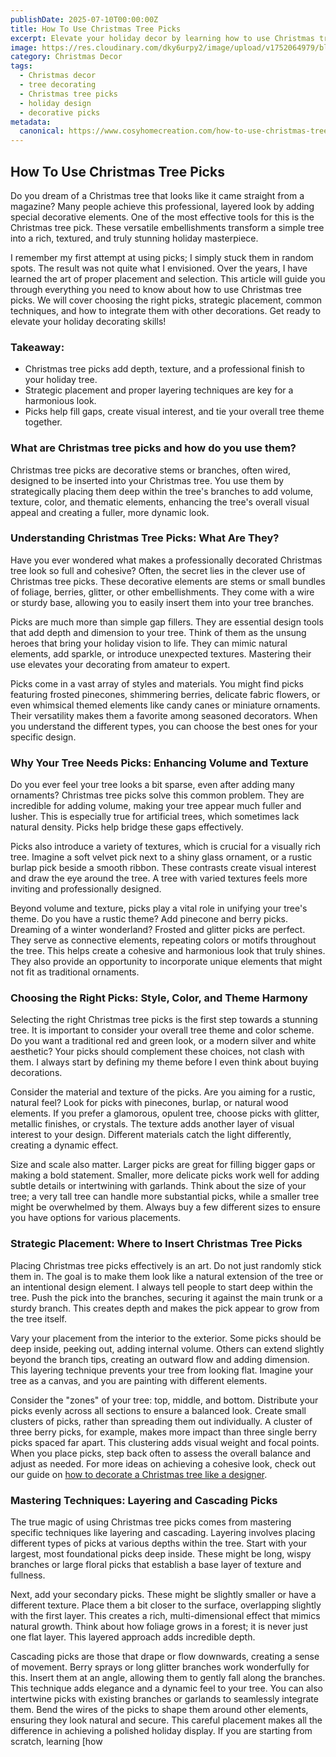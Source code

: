 ```yaml
---
publishDate: 2025-07-10T00:00:00Z
title: How To Use Christmas Tree Picks
excerpt: Elevate your holiday decor by learning how to use Christmas tree picks. Discover techniques for adding depth, texture, and professional flair to your tree.
image: https://res.cloudinary.com/dky6urpy2/image/upload/v1752064979/blog_image_1752064979_gheies.webp
category: Christmas Decor
tags:
  - Christmas decor
  - tree decorating
  - Christmas tree picks
  - holiday design
  - decorative picks
metadata:
  canonical: https://www.cosyhomecreation.com/how-to-use-christmas-tree-picks
---
```


## How To Use Christmas Tree Picks

Do you dream of a Christmas tree that looks like it came straight from a magazine? Many people achieve this professional, layered look by adding special decorative elements. One of the most effective tools for this is the Christmas tree pick. These versatile embellishments transform a simple tree into a rich, textured, and truly stunning holiday masterpiece.

I remember my first attempt at using picks; I simply stuck them in random spots. The result was not quite what I envisioned. Over the years, I have learned the art of proper placement and selection. This article will guide you through everything you need to know about how to use Christmas tree picks. We will cover choosing the right picks, strategic placement, common techniques, and how to integrate them with other decorations. Get ready to elevate your holiday decorating skills!

### Takeaway:

*   Christmas tree picks add depth, texture, and a professional finish to your holiday tree.
*   Strategic placement and proper layering techniques are key for a harmonious look.
*   Picks help fill gaps, create visual interest, and tie your overall tree theme together.

### What are Christmas tree picks and how do you use them?

Christmas tree picks are decorative stems or branches, often wired, designed to be inserted into your Christmas tree. You use them by strategically placing them deep within the tree's branches to add volume, texture, color, and thematic elements, enhancing the tree's overall visual appeal and creating a fuller, more dynamic look.

### Understanding Christmas Tree Picks: What Are They?

Have you ever wondered what makes a professionally decorated Christmas tree look so full and cohesive? Often, the secret lies in the clever use of Christmas tree picks. These decorative elements are stems or small bundles of foliage, berries, glitter, or other embellishments. They come with a wire or sturdy base, allowing you to easily insert them into your tree branches.

Picks are much more than simple gap fillers. They are essential design tools that add depth and dimension to your tree. Think of them as the unsung heroes that bring your holiday vision to life. They can mimic natural elements, add sparkle, or introduce unexpected textures. Mastering their use elevates your decorating from amateur to expert.

Picks come in a vast array of styles and materials. You might find picks featuring frosted pinecones, shimmering berries, delicate fabric flowers, or even whimsical themed elements like candy canes or miniature ornaments. Their versatility makes them a favorite among seasoned decorators. When you understand the different types, you can choose the best ones for your specific design.

### Why Your Tree Needs Picks: Enhancing Volume and Texture

Do you ever feel your tree looks a bit sparse, even after adding many ornaments? Christmas tree picks solve this common problem. They are incredible for adding volume, making your tree appear much fuller and lusher. This is especially true for artificial trees, which sometimes lack natural density. Picks help bridge these gaps effectively.

Picks also introduce a variety of textures, which is crucial for a visually rich tree. Imagine a soft velvet pick next to a shiny glass ornament, or a rustic burlap pick beside a smooth ribbon. These contrasts create visual interest and draw the eye around the tree. A tree with varied textures feels more inviting and professionally designed.

Beyond volume and texture, picks play a vital role in unifying your tree's theme. Do you have a rustic theme? Add pinecone and berry picks. Dreaming of a winter wonderland? Frosted and glitter picks are perfect. They serve as connective elements, repeating colors or motifs throughout the tree. This helps create a cohesive and harmonious look that truly shines. They also provide an opportunity to incorporate unique elements that might not fit as traditional ornaments.

### Choosing the Right Picks: Style, Color, and Theme Harmony

Selecting the right Christmas tree picks is the first step towards a stunning tree. It is important to consider your overall tree theme and color scheme. Do you want a traditional red and green look, or a modern silver and white aesthetic? Your picks should complement these choices, not clash with them. I always start by defining my theme before I even think about buying decorations.

Consider the material and texture of the picks. Are you aiming for a rustic, natural feel? Look for picks with pinecones, burlap, or natural wood elements. If you prefer a glamorous, opulent tree, choose picks with glitter, metallic finishes, or crystals. The texture adds another layer of visual interest to your design. Different materials catch the light differently, creating a dynamic effect.

Size and scale also matter. Larger picks are great for filling bigger gaps or making a bold statement. Smaller, more delicate picks work well for adding subtle details or intertwining with garlands. Think about the size of your tree; a very tall tree can handle more substantial picks, while a smaller tree might be overwhelmed by them. Always buy a few different sizes to ensure you have options for various placements.

### Strategic Placement: Where to Insert Christmas Tree Picks

Placing Christmas tree picks effectively is an art. Do not just randomly stick them in. The goal is to make them look like a natural extension of the tree or an intentional design element. I always tell people to start deep within the tree. Push the pick into the branches, securing it against the main trunk or a sturdy branch. This creates depth and makes the pick appear to grow from the tree itself.

Vary your placement from the interior to the exterior. Some picks should be deep inside, peeking out, adding internal volume. Others can extend slightly beyond the branch tips, creating an outward flow and adding dimension. This layering technique prevents your tree from looking flat. Imagine your tree as a canvas, and you are painting with different elements.

Consider the "zones" of your tree: top, middle, and bottom. Distribute your picks evenly across all sections to ensure a balanced look. Create small clusters of picks, rather than spreading them out individually. A cluster of three berry picks, for example, makes more impact than three single berry picks spaced far apart. This clustering adds visual weight and focal points. When you place picks, step back often to assess the overall balance and adjust as needed. For more ideas on achieving a cohesive look, check out our guide on [how to decorate a Christmas tree like a designer](https://cosyhomecreation.com/how-to-decorate-a-christmas-tree-like-a-designer).

### Mastering Techniques: Layering and Cascading Picks

The true magic of using Christmas tree picks comes from mastering specific techniques like layering and cascading. Layering involves placing different types of picks at various depths within the tree. Start with your largest, most foundational picks deep inside. These might be long, wispy branches or large floral picks that establish a base layer of texture and fullness.

Next, add your secondary picks. These might be slightly smaller or have a different texture. Place them a bit closer to the surface, overlapping slightly with the first layer. This creates a rich, multi-dimensional effect that mimics natural growth. Think about how foliage grows in a forest; it is never just one flat layer. This layered approach adds incredible depth.

Cascading picks are those that drape or flow downwards, creating a sense of movement. Berry sprays or long glitter branches work wonderfully for this. Insert them at an angle, allowing them to gently fall along the branches. This technique adds elegance and a dynamic feel to your tree. You can also intertwine picks with existing branches or garlands to seamlessly integrate them. Bend the wires of the picks to shape them around other elements, ensuring they look natural and secure. This careful placement makes all the difference in achieving a polished holiday display. If you are starting from scratch, learning [how